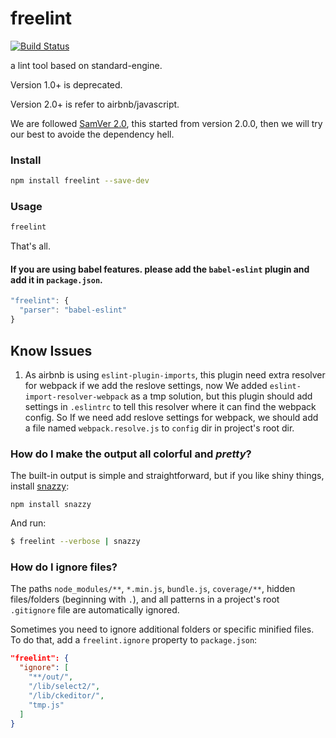 # freelint

[![Build Status](https://travis-ci.org/zslucky/freelint.svg?branch=master)](https://travis-ci.org/zslucky/freelint)

a lint tool based on standard-engine.

Version 1.0+ is deprecated.

Version 2.0+ is refer to airbnb/javascript.

We are followed [SamVer 2.0](http://semver.org/), this started from version 2.0.0, then we will try our best to avoide the dependency hell.

### Install
```bash
npm install freelint --save-dev
```

### Usage
```bash
freelint
```

That's all.

#### If you are using babel features. please add the `babel-eslint` plugin and add it in `package.json`.
```javascript
"freelint": {
  "parser": "babel-eslint"
}
```



## Know Issues
1. As airbnb is using `eslint-plugin-imports`, this plugin need extra resolver for webpack if we add the reslove settings, now We added `eslint-import-resolver-webpack` as a tmp solution, but this plugin should 
add settings in `.eslintrc` to tell this resolver where it can find the webpack config.
So If we need add reslove settings for webpack, we should add a file named `webpack.resolve.js` to `config` dir in project's root dir. 

### How do I make the output all colorful and *pretty*?

The built-in output is simple and straightforward, but if you like shiny things,
install [snazzy](https://www.npmjs.com/package/snazzy):

```
npm install snazzy
```

And run:

```bash
$ freelint --verbose | snazzy
```

### How do I ignore files?

The paths `node_modules/**`, `*.min.js`, `bundle.js`, `coverage/**`, hidden files/folders
(beginning with `.`), and all patterns in a project's root `.gitignore` file are
automatically ignored.

Sometimes you need to ignore additional folders or specific minified files. To do that, add
a `freelint.ignore` property to `package.json`:

```json
"freelint": {
  "ignore": [
    "**/out/",
    "/lib/select2/",
    "/lib/ckeditor/",
    "tmp.js"
  ]
}
```